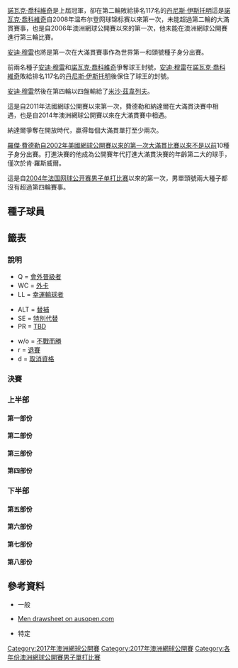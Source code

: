 [諾瓦克·喬科維奇](../Page/諾瓦克·喬科維奇.md "wikilink")是上屆冠軍，卻在第二輪敗給排名117名的[丹尼斯·伊斯托明](../Page/丹尼斯·伊斯托明.md "wikilink")這是[諾瓦克·喬科維奇](../Page/諾瓦克·喬科維奇.md "wikilink")自2008年温布尔登网球锦标赛以來第一次，未能超過第二輪的大滿貫賽事，也是自2006年澳洲網球公開賽以來的第一次，他未能在澳洲網球公開賽進行第三輪比賽。

[安迪·穆雷](../Page/安迪·穆雷.md "wikilink")也將是第一次在大滿貫賽事作為世界第一和頭號種子身分出賽。

前兩名種子[安迪·穆雷](../Page/安迪·穆雷.md "wikilink")和[諾瓦克·喬科維奇](../Page/諾瓦克·喬科維奇.md "wikilink")爭奪球王封號，[安迪·穆雷](../Page/安迪·穆雷.md "wikilink")在[諾瓦克·喬科維奇](../Page/諾瓦克·喬科維奇.md "wikilink")敗給排名117名的[丹尼斯·伊斯托明](../Page/丹尼斯·伊斯托明.md "wikilink")後保住了球王的封號。

[安迪·穆雷](../Page/安迪·穆雷.md "wikilink")然後在第四輪以四盤輸給了[米沙·茲韋列夫](../Page/米沙·茲韋列夫.md "wikilink")。

這是自2011年法國網球公開賽以來第一次，費德勒和納達爾在大滿貫決賽中相遇，也是自2014年澳洲網球公開賽以來在大滿貫賽中相遇。

納達爾爭奪在開放時代，贏得每個大滿貫單打至少兩次。

[羅傑·費德勒自](https://zh.wikipedia.org/wiki/羅傑·費德勒 "wikilink")[2002年美國網球公開賽以來的第一次大滿貫比賽以來不是以前](https://zh.wikipedia.org/wiki/2002年美國網球公開賽 "wikilink")10種子身分出賽。打進決賽的他成為公開賽年代打進大滿貫決賽的年齡第二大的球手，僅次於肯·羅斯威爾。

這是自[2004年法国网球公开赛男子单打比赛](../Page/2004年法国网球公开赛男子单打比赛.md "wikilink")以來的第一次，男單頭號兩大種子都沒有超過第四輪賽事。

## 種子球員

## 籤表

### 說明

  - Q = [會外晉級者](https://zh.wikipedia.org/wiki/網球術語列表#會外晉級者 "wikilink")
  - WC = [外卡](https://zh.wikipedia.org/wiki/網球術語列表#外卡 "wikilink")
  - LL = [幸運輸球者](https://zh.wikipedia.org/wiki/網球術語列表#幸運輸球者 "wikilink")

<!-- end list -->

  - ALT = [替補](https://zh.wikipedia.org/wiki/網球術語列表#Alternate "wikilink")
  - SE = [特別代替](https://zh.wikipedia.org/wiki/網球術語列表#Special_Exempt "wikilink")
  - PR = [TBD](https://zh.wikipedia.org/wiki/TBD "wikilink")

<!-- end list -->

  - w/o = [不戰而勝](https://zh.wikipedia.org/wiki/網球術語列表#Walkover "wikilink")
  - r = [退賽](https://zh.wikipedia.org/wiki/網球術語列表#Retirement "wikilink")
  - d = [取消資格](https://zh.wikipedia.org/wiki/網球術語列表#Default "wikilink")

<noinclude> </noinclude>

### 決賽

### 上半部

#### 第一部份

#### 第二部份

#### 第三部份

#### 第四部份

### 下半部

#### 第五部份

#### 第六部份

#### 第七部份

#### 第八部份

## 參考資料

  - 一般

<!-- end list -->

  - [Men drawsheet on ausopen.com](http://www.ausopen.com/en_AU/scores/draws/ms/index.html)

<!-- end list -->

  - 特定

[Category:2017年澳洲網球公開賽](https://zh.wikipedia.org/wiki/Category:2017年澳洲網球公開賽 "wikilink") [Category:2017年澳洲網球公開賽](https://zh.wikipedia.org/wiki/Category:2017年澳洲網球公開賽 "wikilink") [Category:各年份澳洲網球公開賽男子單打比賽](https://zh.wikipedia.org/wiki/Category:各年份澳洲網球公開賽男子單打比賽 "wikilink")